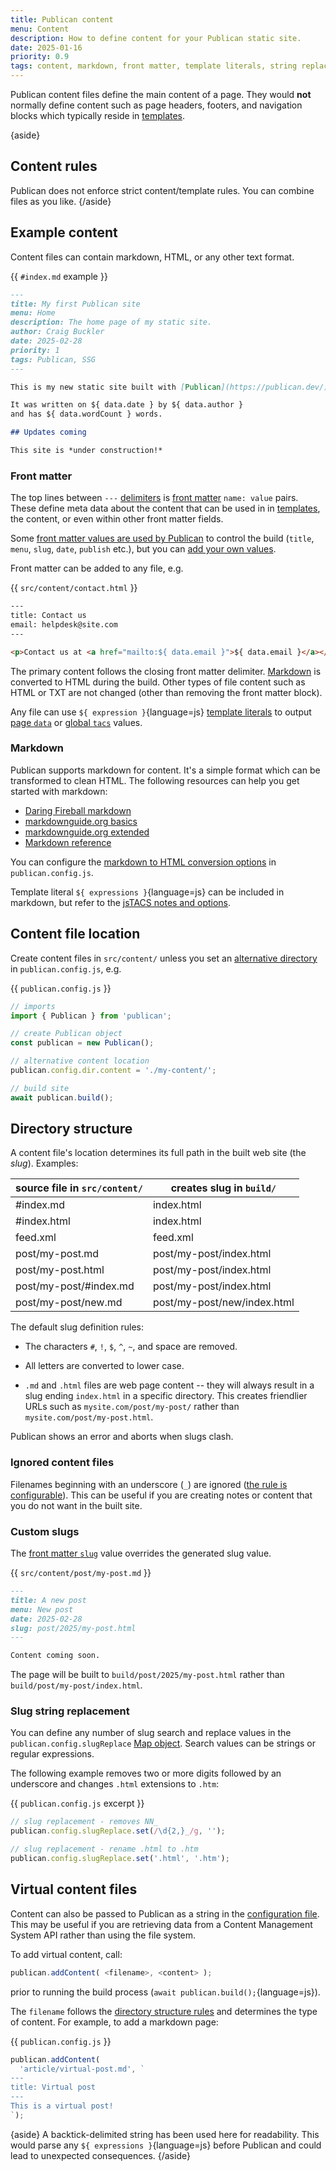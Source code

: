 ```yaml
---
title: Publican content
menu: Content
description: How to define content for your Publican static site.
date: 2025-01-16
priority: 0.9
tags: content, markdown, front matter, template literals, string replacement
---
```


Publican content files define the main content of a page. They would **not** normally define content such as page headers, footers, and navigation blocks which typically reside in [templates](--ROOT--docs/setup/templates/).

{aside}
## Content rules

Publican does not enforce strict content/template rules. You can combine files as you like.
{/aside}


## Example content

Content files can contain markdown, HTML, or any other text format.

{{ `#index.md` example }}
```md
---
title: My first Publican site
menu: Home
description: The home page of my static site.
author: Craig Buckler
date: 2025-02-28
priority: 1
tags: Publican, SSG
---

This is my new static site built with [Publican](https://publican.dev/).

It was written on ${ data.date } by ${ data.author }
and has ${ data.wordCount } words.

## Updates coming

This site is *under construction!*
```


### Front matter

The top lines between `---` [delimiters](--ROOT--docs/reference/publican-options/#front-matter-delimiter) is [front matter](--ROOT--docs/reference/front-matter/) `name: value` pairs. These define meta data about the content that can be used in in [templates](--ROOT--docs/setup/templates/), the content, or even within other front matter fields.

Some [front matter values are used by Publican](--ROOT--docs/reference/front-matter/#publican-values) to control the build (`title`, `menu`, `slug`, `date`, `publish` etc.), but you can [add your own values](--ROOT--docs/reference/front-matter/#custom-front-matter).

Front matter can be added to any file, e.g.

{{ `src/content/contact.html` }}
```html
---
title: Contact us
email: helpdesk@site.com
---

<p>Contact us at <a href="mailto:${ data.email }">${ data.email }</a></p>
```

The primary content follows the closing front matter delimiter. [Markdown](#markdown) is converted to HTML during the build. Other types of file content such as HTML or TXT are not changed (other than removing the front matter block).

Any file can use `${ expression }`{language=js} [template literals](--ROOT--docs/setup/jstacs/) to output [page `data`](--ROOT--docs/reference/content-properties/) or [global `tacs`](--ROOT--docs/reference/global-properties/) values.


### Markdown

Publican supports markdown for content. It's a simple format which can be transformed to clean HTML. The following resources can help you get started with markdown:

* [Daring Fireball markdown](https://daringfireball.net/projects/markdown/)
* [markdownguide.org basics](https://www.markdownguide.org/basic-syntax/)
* [markdownguide.org extended](https://www.markdownguide.org/extended-syntax/)
* [Markdown reference](https://commonmark.org/help/)

You can configure the [markdown to HTML conversion options](--ROOT--docs/reference/publican-options/#markdown-to-html) in `publican.config.js`.

Template literal `${ expressions }`{language=js} can be included in markdown, but refer to the [jsTACS notes and options](--ROOT--docs/setup/jstacs/#template-literals-in-markdown).


## Content file location

Create content files in `src/content/` unless you set an [alternative directory](--ROOT--docs/reference/publican-options/#directories) in `publican.config.js`, e.g.

{{ `publican.config.js` }}
```js
// imports
import { Publican } from 'publican';

// create Publican object
const publican = new Publican();

// alternative content location
publican.config.dir.content = './my-content/';

// build site
await publican.build();
```


## Directory structure

A content file's location determines its full path in the built web site (the *slug*). Examples:

|source file in `src/content/`|creates slug in `build/`|
|-|-|
|\#index.md|index.html|
|\#index.html|index.html|
|feed.xml|feed.xml|
|post/my-post.md|post/my-post/index.html|
|post/my-post.html|post/my-post/index.html|
|post/my-post/\#index.md|post/my-post/index.html|
|post/my-post/new.md|post/my-post/new/index.html|

The default slug definition rules:

* The characters `#`, `!`, `$`, `^`, `~`, and space are removed.

* All letters are converted to lower case.

* `.md` and `.html` files are web page content -- they will always result in a slug ending `index.html` in a specific directory. This creates friendlier URLs such as `mysite.com/post/my-post/` rather than `mysite.com/post/my-post.html`.

Publican shows an error and aborts when slugs clash.


### Ignored content files

Filenames beginning with an underscore (`_`) are ignored ([the rule is configurable](--ROOT--docs/reference/publican-options/#ignored-content-files)). This can be useful if you are creating notes or content that you do not want in the built site.


### Custom slugs

The [front matter `slug`](--ROOT--docs/reference/front-matter/#slug) value overrides the generated slug value.

{{ `src/content/post/my-post.md` }}
```md
---
title: A new post
menu: New post
date: 2025-02-28
slug: post/2025/my-post.html
---

Content coming soon.
```

The page will be built to `build/post/2025/my-post.html` rather than `build/post/my-post/index.html`.


### Slug string replacement

You can define any number of slug search and replace values in the `publican.config.slugReplace` [Map object](https://developer.mozilla.org/docs/Web/JavaScript/Reference/Global_Objects/Map). Search values can be strings or regular expressions.

The following example removes two or more digits followed by an underscore and changes `.html` extensions to `.htm`:

{{ `publican.config.js` excerpt }}
```js
// slug replacement - removes NN_
publican.config.slugReplace.set(/\d{2,}_/g, '');

// slug replacement - rename .html to .htm
publican.config.slugReplace.set('.html', '.htm');
```


## Virtual content files

Content can also be passed to Publican as a string in the [configuration file](--ROOT--docs/setup/configuration/). This may be useful if you are retrieving data from a Content Management System API rather than using the file system.

To add virtual content, call:

```js
publican.addContent( <filename>, <content> );
```

prior to running the build process (`await publican.build();`{language=js}).

The `filename` follows the [directory structure rules](#directory-structure) and determines the type of content. For example, to add a markdown page:

{{ `publican.config.js` }}
```js
publican.addContent(
  'article/virtual-post.md', `
---
title: Virtual post
---
This is a virtual post!
`);
```

{aside}
A backtick-delimited string has been used here for readability. This would parse any `${ expressions }`{language=js} before Publican and could lead to unexpected consequences.
{/aside}
